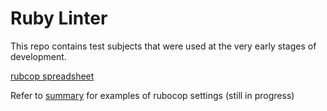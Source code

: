 # Ruby Linter

This repo contains test subjects that were used at the very early stages of development.

[rubcop spreadsheet](https://docs.google.com/a/appacademy.io/spreadsheets/d/1LSf0TQyAI98yZIFqe_u40V7q_j7pcFjUDE7EcVBdQ98/edit?usp=sharing)

Refer to [summary](SUMMARY.md) for examples of rubocop settings (still in progress)
